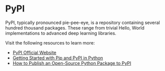 # PyPI

PyPI, typically pronounced pie-pee-eye, is a repository containing several hundred thousand packages. These range from trivial Hello, World implementations to advanced deep learning libraries.

Visit the following resources to learn more:

- [PyPI Official Website](https://pypi.org/)
- [Getting Started with Pip and PyPI in Python](https://www.youtube.com/watch?v=bPSfNKvhooA)
- [How to Publish an Open-Source Python Package to PyPI](https://realpython.com/pypi-publish-python-package/)

